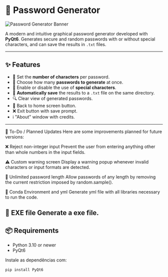 # 🔐 Password Generator

![Password Generator Banner](https://img.shields.io/badge/PyQt6-Password%20App-green?style=flat-square&logo=python&logoColor=white)

A modern and intuitive graphical password generator developed with **PyQt6**. Generates secure and random passwords with or without special characters, and can save the results in `.txt` files.

---

[//]: # (## 🖼️ Interface)

[//]: # ()
[//]: # (<img src="cadeado.png" width="200"/>)

[//]: # ()
[//]: # (> Imagem de fundo personalizável com ícone de cadeado. Interface fixa, amigável e responsiva.)

[//]: # ()
[//]: # (---)

## ✨ Features

- 🔢 Set the **number of characters** per password.
- 🔁 Choose how many **passwords to generate** at once.
- 🔣 Enable or disable the use of **special characters**.
- 💾 **Automatically save** the results to a `.txt` file on the same directory.
- 🔍 Clear view of generated passwords.
- 🔄 Back to home screen button.
- ❌ Exit button with save prompt.
- ℹ️ "About" window with credits.

---

🚧 To-Do / Planned Updates
Here are some improvements planned for future versions:

❌ Reject non-integer input
Prevent the user from entering anything other than whole numbers in the input fields.

⚠️ Custom warning screen
Display a warning popup whenever invalid characters or input formats are detected.

📏 Unlimited password length
Allow passwords of any length by removing the current restriction imposed by random.sample().

📏 Conda Environment and yml
Generate yml file with all libraries necessary to run the code.

📏 EXE file
Generate a exe file.
---

## 📦 Requirements

- Python 3.10 or newer
- PyQt6

Instale as dependências com:

```bash
pip install PyQt6


